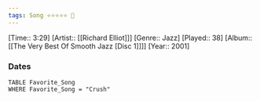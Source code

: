 ```yaml
---
tags: Song ⭐⭐⭐⭐⭐ 💛
---
```

[Time:: 3:29]
[Artist:: [[Richard Elliot]]]
[Genre:: Jazz]
[Played:: 38]
[Album:: [[The Very Best Of Smooth Jazz [Disc 1]]]]
[Year:: 2001]
### Dates
````dataview
TABLE Favorite_Song
WHERE Favorite_Song = "Crush"
````
